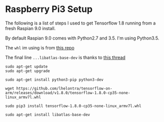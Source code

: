 # Raspberry Pi3 Setup

The following is a list of steps I used to get Tensorflow 1.8 running from a fresh Raspian 9.0 install.

By default Raspian 9.0 comes with Python2.7 and 3.5. I'm using Python3.5.

The `whl` im using is from [this repo](https://github.com/lhelontra/tensorflow-on-arm/releases)

The final line `...libatlas-base-dev` is thanks to [this thread](https://github.com/Kitt-AI/snowboy/issues/262)

```
sudo apt-get update
sudo apt-get upgrade

sudo apt-get install python3-pip python3-dev

wget https://github.com/lhelontra/tensorflow-on-arm/releases/download/v1.8.0/tensorflow-1.8.0-cp35-none-linux_armv7l.whl

sudo pip3 install tensorflow-1.8.0-cp35-none-linux_armv7l.whl

sudo apt-get install libatlas-base-dev
```
